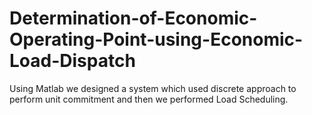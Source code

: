 # Determination-of-Economic-Operating-Point-using-Economic-Load-Dispatch
Using Matlab we designed a system which used discrete approach to perform unit commitment and then we performed Load Scheduling.
